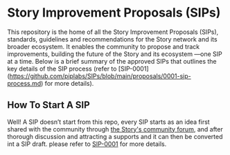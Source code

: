 # Story Improvement Proposals (SIPs)

This repository is the home of all the Story Improvement 
Proposals (SIPs), standards, guidelines and recommendations for 
the Story network and its broader ecosystem. It enables the 
community to propose and track improvements, 
building the future of the Story and its ecosystem —one SIP at a 
time. Below 
is a brief summary of the approved SIPs that outlines the key 
details of the 
SIP process (refer to [SIP-0001]
(https://github.com/piplabs/SIPs/blob/main/proposals/0001-sip-process.md) 
for more details).

## How To Start A SIP

Well! A SIP doesn’t start from this repo, every SIP starts as an 
idea first shared with the community through [the Story's 
community forum](https://forum.story.foundation/), and after 
thorough 
discussion and attracting a supports and it can then be converted 
int a SIP draft. please refer to 
[SIP-0001](https://github.com/piplabs/SIPs/blob/main/proposals/0001-sip-process.md)
 for more details.
